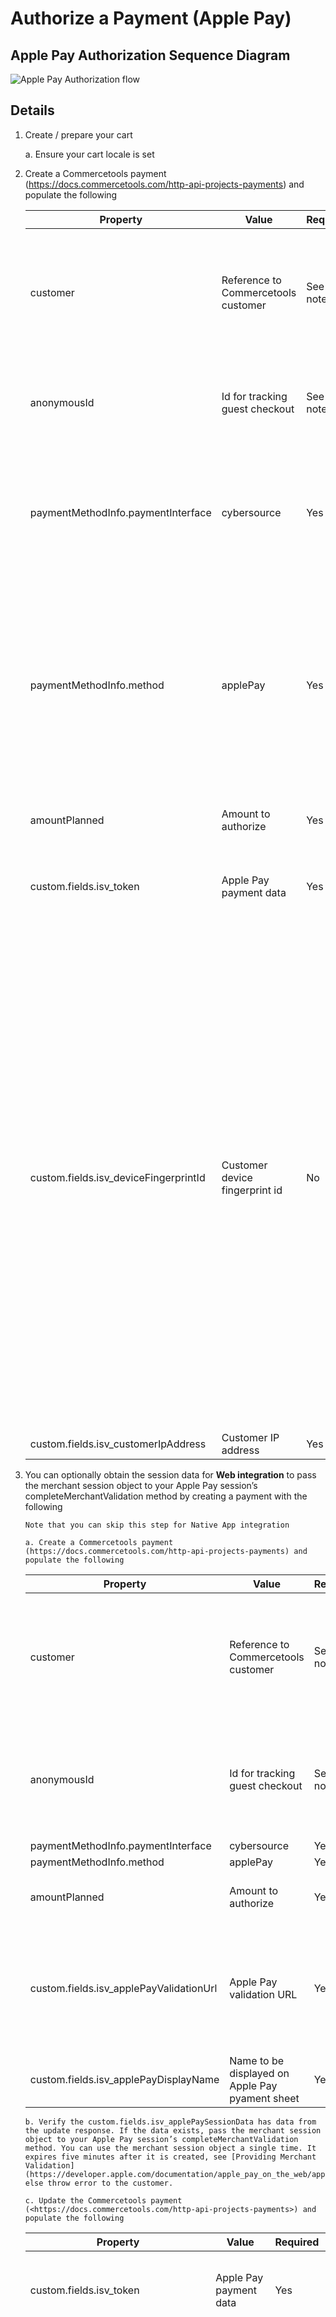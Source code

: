 # Authorize a Payment (Apple Pay)

## Apple Pay Authorization Sequence Diagram

![Apple Pay Authorization flow](images/Authorization-Flow-ApplePay.svg)

## Details

1.  Create / prepare your cart

    a. Ensure your cart locale is set
2.  Create a Commercetools payment
    (<https://docs.commercetools.com/http-api-projects-payments>) and
    populate the following

    | Property                           | Value                               | Required  | Notes                                                                                                                                                                                                                                                                          |
    | ---------------------------------- | ----------------------------------- | --------- | ------------------------------------------------------------------------------------------------------------------------------------------------------------------------------------------------------------------------------------------------------------------------------ |
    | customer                           | Reference to Commercetools customer | See notes | Required for non-guest checkout. If using MyPayments API this will automatically be set to the logged in customer. One of customer or anonymousId must be populated                                                                                                            |
    | anonymousId                        | Id for tracking guest checkout      | See notes | Required for guest checkout. If using MyPayments API this will automatically be set. One of customer or anonymousId must be populated                                                                                                                                          |
    | paymentMethodInfo.paymentInterface | cybersource                         | Yes       | Required for guest checkout. If using MyPayments API this will automatically be set to the session id of the anonymous oauth token. One of customer or anonymousId must be populated                                                                                           |
    | paymentMethodInfo.method           | applePay                            | Yes       | The Commercetools-Cybersource plugin is set up to support payments with and without payer authentication and the method is used to determine which is being used<br><br>Typically an implementation would choose one or the other and the method name may be different to this |
    | amountPlanned                      | Amount to authorize                 | Yes       | Should match cart gross total, unless split payments are being used                                                                                                                                                                                                            |
    | custom.fields.isv_token            | Apple Pay payment data              | Yes       | Obtain the base64encode value for payment token field on a successful payment authorized event for apple Pay                                                                                                                                                          |
    | custom.fields.isv_deviceFingerprintId | Customer device fingerprint id | No      | It must be unique for each merchant Id. You can use any string that you are already generating, such as an order number or web session Id. However, do not use the same uppercase and lowercase letters to indicate different session Ids. Replace sessionId with the unique Id generated in the URL given. Include the script "https://h.online-metrix.net/fp/tags.js?org_id={{org Id}}&session_id={{merchant Id}}{{session Id}}". Replace the below data {{org Id}} - To obtain this value, contact your CyberSource representative and specify to them whether it is for testing or production. {{merchant Id}} - Your unique CyberSource merchant Id. {{session Id}} - Value of unique Id generated above |
    | custom.fields.isv_customerIpAddress   | Customer IP address            | Yes      | Populated from client-side libraries                                                                                                                                                                                                                                                                                                   |
3.  You can optionally obtain the session data for <b>Web integration</b> to pass the merchant session object to your Apple Pay session’s completeMerchantValidation method by creating a payment with the following

        Note that you can skip this step for Native App integration

        a. Create a Commercetools payment
        (https://docs.commercetools.com/http-api-projects-payments) and
        populate the following

    | Property                                | Value                                           | Required  | Notes                                                                                                                                                                                                                                                                          |
    | --------------------------------------- | ----------------------------------------------- | --------- | ------------------------------------------------------------------------------------------------------------------------------------------------------------------------------------------------------------------------------------------------------------------------------ |
    | customer                                | Reference to Commercetools customer             | See notes | Required for non-guest checkout. If using MyPayments API this will automatically be set to the logged in customer. One of customer or anonymousId must be populated                                                                                                            |
    | anonymousId                             | Id for tracking guest checkout                  | See notes | Required for guest checkout. If using MyPayments API this will automatically be set. One of customer or anonymousId must be populated                                                                                                                                          |
    | paymentMethodInfo.paymentInterface      | cybersource                                     | Yes       |                                                                                            |
    | paymentMethodInfo.method                | applePay                                        | Yes       |  |
    | amountPlanned                           | Amount to authorize                             | Yes       | Should match cart gross total, unless split payments are being used                                                                                                                                                                                                            |
    | custom.fields.isv_applePayValidationUrl | Apple Pay validation URL                        | Yes       | Pass the URL obtained from the event’s validationURL property of onvalidatemerchant function. See [Providing Merchant Validation](https://developer.apple.com/documentation/apple_pay_on_the_web/apple_pay_js_api/providing_merchant_validation) for information.              |
    | custom.fields.isv_applePayDisplayName   | Name to be displayed on Apple Pay pyament sheet | Yes       |                                                                                                                                                                                                                                                                                |

        b. Verify the custom.fields.isv_applePaySessionData has data from the update response. If the data exists, pass the merchant session object to your Apple Pay session’s completeMerchantValidation method. You can use the merchant session object a single time. It expires five minutes after it is created, see [Providing Merchant Validation](https://developer.apple.com/documentation/apple_pay_on_the_web/apple_pay_js_api/providing_merchant_validation), else throw error to the customer.

        c. Update the Commercetools payment (<https://docs.commercetools.com/http-api-projects-payments>) and populate the following

    | Property                              | Value                          | Required | Notes                                                                                                                                                                                                                                                                                                                                  |
    | ------------------------------------- | ------------------------------ | -------- | -------------------------------------------------------------------------------------------------------------------------------------------------------------------------------------------------------------------------------------------------------------------------------------------------------------------------------------- |
    | custom.fields.isv_token               | Apple Pay payment data         | Yes      | Obtain the base64encode value of payment token field on a successful payment authorized event for apple Pay                                                                                                                                                                                                                  |
    | custom.fields.isv_deviceFingerprintId | Customer device fingerprint id | No      | It must be unique for each merchant Id. You can use any string that you are already generating, such as an order number or web session Id. However, do not use the same uppercase and lowercase letters to indicate different session Ids. Replace sessionId with the unique Id generated in the URL given. Include the script "https://h.online-metrix.net/fp/tags.js?org_id={{org Id}}&session_id={{merchant Id}}{{session Id}}". Replace the below data {{org Id}} - To obtain this value, contact your CyberSource representative and specify to them whether it is for testing or production. {{merchant Id}} - Your unique CyberSource merchant Id. {{session Id}} - Value of unique Id generated above |
    | custom.fields.isv_customerIpAddress   | Customer IP address            | Yes      | Populated from client-side libraries                                                                                                                                                                                                                                                                                                   |

4.  Add the payment to the cart

5.  Add a transaction to the payment with the following values populated

    | Property | Value               | Notes                                 |
    | -------- | ------------------- | ------------------------------------- |
    | type     | Authorization       |                                       |
    | state    | Initial             |                                       |
    | amount   | Amount to authorize | Should match amountPlanned on payment |

6.  Verify the payment state

    a. If the authorization was successful the transaction state will have been updated to **Success**

    b. See [Overview\#Errorhandling](Overview.md#Errorhandling) for handling errors or failures

7.  Convey the payment result to the customer
